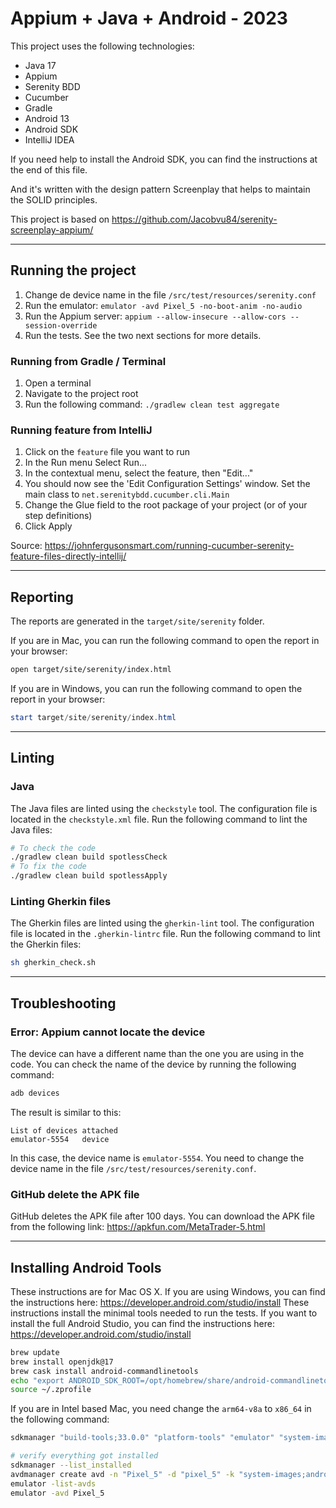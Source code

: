 # Appium + Java + Android - 2023

This project uses the following technologies:
* Java 17
* Appium
* Serenity BDD
* Cucumber
* Gradle
* Android 13
* Android SDK
* IntelliJ IDEA

If you need help to install the Android SDK, you can find the instructions at the end of this file.

And it's written with the design pattern Screenplay that helps to maintain the SOLID principles.

This project is based on https://github.com/Jacobvu84/serenity-screenplay-appium/

---
## Running the project

1. Change de device name in the file `/src/test/resources/serenity.conf`
2. Run the emulator: `emulator -avd Pixel_5 -no-boot-anim -no-audio`
3. Run the Appium server: `appium --allow-insecure --allow-cors --session-override`
4. Run the tests. See the two next sections for more details.

### Running from Gradle / Terminal

1. Open a terminal
2. Navigate to the project root
3. Run the following command: `./gradlew clean test aggregate`

### Running feature from IntelliJ

1. Click on the `feature` file you want to run
2. In the Run menu Select Run...
3. In the contextual menu, select the feature, then "Edit..."
4. You should now see the 'Edit Configuration Settings' window. Set the main class to `net.serenitybdd.cucumber.cli.Main`
5. Change the Glue field to the root package of your project (or of your step definitions)
6. Click Apply

Source: https://johnfergusonsmart.com/running-cucumber-serenity-feature-files-directly-intellij/

---
## Reporting

The reports are generated in the `target/site/serenity` folder.

If you are in Mac, you can run the following command to open the report in your browser:
```bash
open target/site/serenity/index.html
```

If you are in Windows, you can run the following command to open the report in your browser:
```powershell
start target/site/serenity/index.html
```

---
## Linting

### Java

The Java files are linted using the `checkstyle` tool. The configuration file is located in the `checkstyle.xml` file.
Run the following command to lint the Java files:
```bash
# To check the code
./gradlew clean build spotlessCheck
# To fix the code
./gradlew clean build spotlessApply
```

### Linting Gherkin files

The Gherkin files are linted using the `gherkin-lint` tool. The configuration file is located in the `.gherkin-lintrc` file.
Run the following command to lint the Gherkin files:
```bash
sh gherkin_check.sh
```

---
## Troubleshooting

### Error: Appium cannot locate the device

The device can have a different name than the one you are using in the code. You can check the name of the device by running the following command:
```bash
adb devices
```
The result is similar to this:
```
List of devices attached
emulator-5554	device
```
In this case, the device name is `emulator-5554`. You need to change the device name in the file `/src/test/resources/serenity.conf`.

### GitHub delete the APK file

GitHub deletes the APK file after 100 days. You can download the APK file from the following link: https://apkfun.com/MetaTrader-5.html

---
## Installing Android Tools

These instructions are for Mac OS X. If you are using Windows, you can find the instructions here: https://developer.android.com/studio/install
These instructions install the minimal tools needed to run the tests. If you want to install the full Android Studio, you can find the instructions here: https://developer.android.com/studio/install

```bash
brew update
brew install openjdk@17
brew cask install android-commandlinetools
echo "export ANDROID_SDK_ROOT=/opt/homebrew/share/android-commandlinetools/" >> ~/.zprofile
source ~/.zprofile
```
If you are in Intel based Mac, you need change the `arm64-v8a` to `x86_64` in the following command:
```bash
sdkmanager "build-tools;33.0.0" "platform-tools" "emulator" "system-images;android-33;google_apis;arm64-v8a" "platforms;android-33"

# verify everything got installed
sdkmanager --list_installed
avdmanager create avd -n "Pixel_5" -d "pixel_5" -k "system-images;android-33;google_apis;arm64-v8a"
emulator -list-avds
emulator -avd Pixel_5
```
